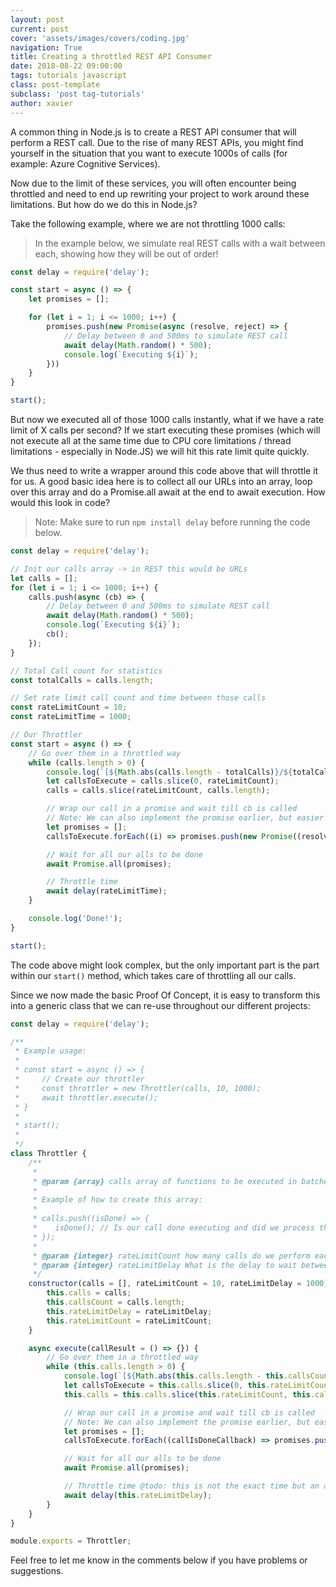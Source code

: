 ```yaml
---
layout: post
current: post
cover: 'assets/images/covers/coding.jpg'
navigation: True
title: Creating a throttled REST API Consumer
date: 2018-08-22 09:00:00
tags: tutorials javascript
class: post-template
subclass: 'post tag-tutorials'
author: xavier
---
```


A common thing in Node.js is to create a REST API consumer that will perform a REST call. Due to the rise of many REST APIs, you might find yourself in the situation that you want to execute 1000s of calls (for example: Azure Cognitive Services).

Now due to the limit of these services, you will often encounter being throttled and need to end up rewriting your project to work around these limitations. But how do we do this in Node.js?

Take the following example, where we are not throttling 1000 calls:

> In the example below, we simulate real REST calls with a wait between each, showing how they will be out of order!

```javascript
const delay = require('delay');

const start = async () => {
    let promises = [];

    for (let i = 1; i <= 1000; i++) {
        promises.push(new Promise(async (resolve, reject) => {
            // Delay between 0 and 500ms to simulate REST call
            await delay(Math.random() * 500);
            console.log(`Executing ${i}`);
        }))
    }
}

start();
```

But now we executed all of those 1000 calls instantly, what if we have a rate limit of X calls per second? If we start executing these promises (which will not execute all at the same time due to CPU core limitations / thread limitations - especially in Node.JS) we will hit this rate limit quite quickly.

We thus need to write a wrapper around this code above that will throttle it for us. A good basic idea here is to collect all our URLs into an array, loop over this array and do a Promise.all await at the end to await execution. How would this look in code?

> Note: Make sure to run `npm install delay` before running the code below.

```javascript
const delay = require('delay');

// Init our calls array -> in REST this would be URLs
let calls = [];
for (let i = 1; i <= 1000; i++) {
    calls.push(async (cb) => {
        // Delay between 0 and 500ms to simulate REST call
        await delay(Math.random() * 500);
        console.log(`Executing ${i}`);
        cb();
    });
}

// Total Call count for statistics
const totalCalls = calls.length;

// Set rate limit call count and time between those calls
const rateLimitCount = 10;
const rateLimitTime = 1000;

// Our Throttler
const start = async () => {
    // Go over them in a throttled way
    while (calls.length > 0) {
        console.log(`[${Math.abs(calls.length - totalCalls)}/${totalCalls}] Performing`);
        let callsToExecute = calls.slice(0, rateLimitCount);
        calls = calls.slice(rateLimitCount, calls.length);

        // Wrap our call in a promise and wait till cb is called
        // Note: We can also implement the promise earlier, but easier here for compatibility with older code
        let promises = [];
        callsToExecute.forEach((i) => promises.push(new Promise((resolve, reject) => i(resolve))));

        // Wait for all our alls to be done
        await Promise.all(promises);

        // Throttle time
        await delay(rateLimitTime);
    }

    console.log('Done!');
}

start();
```

The code above might look complex, but the only important part is the part within our `start()` method, which takes care of throttling all our calls.

Since we now made the basic Proof Of Concept, it is easy to transform this into a generic class that we can re-use throughout our different projects:

```javascript
const delay = require('delay');

/**
 * Example usage:
 * 
 * const start = async () => {
 *     // Create our throttler
 *     const throttler = new Throttler(calls, 10, 1000);
 *     await throttler.execute();
 * }
 *
 * start();
 *
 */
class Throttler {
    /**
     * 
     * @param {array} calls array of functions to be executed in batches of rateLimitCount every rateLimitCount
     * 
     * Example of how to create this array:
     * 
     * calls.push((isDone) => {
     *    isDone(); // Is our call done executing and did we process the result?
     * });
     *
     * @param {integer} rateLimitCount how many calls do we perform each time?
     * @param {integer} rateLimitDelay What is the delay to wait between each batch of calls?
     */
    constructor(calls = [], rateLimitCount = 10, rateLimitDelay = 1000) {
        this.calls = calls;
        this.callsCount = calls.length;
        this.rateLimitDelay = rateLimitDelay;
        this.rateLimitCount = rateLimitCount;
    }

    async execute(callResult = () => {}) {
        // Go over them in a throttled way
        while (this.calls.length > 0) {
            console.log(`[${Math.abs(this.calls.length - this.callsCount)}/${this.callsCount}] Performing`);
            let callsToExecute = this.calls.slice(0, this.rateLimitCount);
            this.calls = this.calls.slice(this.rateLimitCount, this.calls.length);

            // Wrap our call in a promise and wait till cb is called
            // Note: We can also implement the promise earlier, but easier here for compatibility with older code
            let promises = [];
            callsToExecute.forEach((callIsDoneCallback) => promises.push(new Promise((resolve, reject) => callIsDoneCallback(resolve))));

            // Wait for all our alls to be done
            await Promise.all(promises);

            // Throttle time @todo: this is not the exact time but an artificial time, we actually need the time between latest call and finish.
            await delay(this.rateLimitDelay);
        }
    }
}

module.exports = Throttler;
```

Feel free to let me know in the comments below if you have problems or suggestions.
